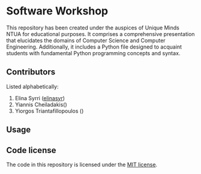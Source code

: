 # Software Workshop  
This repository has been created under the auspices of Unique Minds NTUA for educational purposes. It comprises a comprehensive presentation that elucidates the domains of Computer Science and Computer Engineering. Additionally, it includes a Python file designed to acquaint students with fundamental Python programming concepts and syntax.

## Contributors 
Listed alphabetically: 
1. Elina Syrri ([elinasyr](https://github.com/elinasyr))
2. Yiannis Cheiladakis([]())
3. Yiorgos Triantafillopoulos ([]())

## Usage


## Code license
The code in this repository is licensed under the [MIT license](LICENSE).
